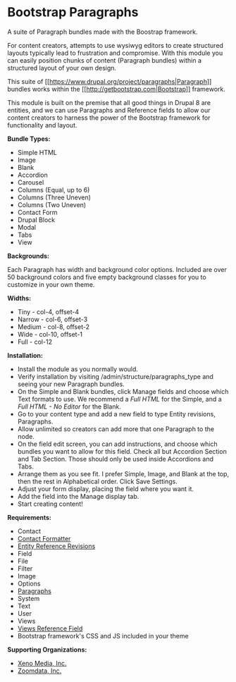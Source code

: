 # Bootstrap Paragraphs
A suite of Paragraph bundles made with the Boostrap framework.

For content creators, attempts to use wysiwyg editors to create structured layouts typically lead to frustration and compromise. With this module you can easily position chunks of content (Paragraph bundles) within a structured layout of your own design.

This suite of [[https://www.drupal.org/project/paragraphs|Paragraph]] bundles works within the [[http://getbootstrap.com|Bootstrap]] framework.

This module is built on the premise that all good things in Drupal 8 are entities, and we can use Paragraphs and Reference fields to allow our content creators to harness the power of the Bootstrap framework for functionality and layout.

**Bundle Types:**

  * Simple HTML
  * Image
  * Blank
  * Accordion
  * Carousel
  * Columns (Equal, up to 6)
  * Columns (Three Uneven)
  * Columns (Two Uneven)
  * Contact Form
  * Drupal Block
  * Modal
  * Tabs
  * View

**Backgrounds:**

Each Paragraph has width and background color options. Included are over 50 background colors and five empty background classes for you to customize in your own theme.

**Widths:**

  * Tiny - col-4, offset-4
  * Narrow - col-6, offset-3
  * Medium - col-8, offset-2
  * Wide - col-10, offset-1
  * Full - col-12

**Installation:**

  * Install the module as you normally would.
  * Verify installation by visiting /admin/structure/paragraphs_type and seeing your new Paragraph bundles.
  * On the Simple and Blank bundles, click Manage fields and choose which Text formats to use.  We recommend a *Full HTML* for the Simple, and a *Full HTML - No Editor* for the Blank.
  * Go to your content type and add a new field to type Entity revisions, Paragraphs.
  * Allow unlimited so creators can add more that one Paragraph to the node.
  * On the field edit screen, you can add instructions, and choose which bundles you want to allow for this field. Check all but Accordion Section and Tab Section. Those should only be used inside Accordions and Tabs.
  * Arrange them as you see fit. I prefer Simple, Image, and Blank at the top, then the rest in Alphabetical order. Click Save Settings.
  * Adjust your form display, placing the field where you want it.
  * Add the field into the Manage display tab.
  * Start creating content!

**Requirements:**

  * Contact
  * [Contact Formatter](https://www.drupal.org/project/contact_formatter)
  * [Entity Reference Revisions](https://www.drupal.org/project/entity_reference_revisions)
  * Field
  * File
  * Filter
  * Image
  * Options
  * [Paragraphs](https://www.drupal.org/project/paragraphs)
  * System
  * Text
  * User
  * Views
  * [Views Reference Field](https://www.drupal.org/project/viewsreference)
  * Bootstrap framework's CSS and JS included in your theme

**Supporting Organizations:**

  * [Xeno Media, Inc.](http://www.xenomedia.com)
  * [Zoomdata, Inc.](http://www.zoomdata.com)
